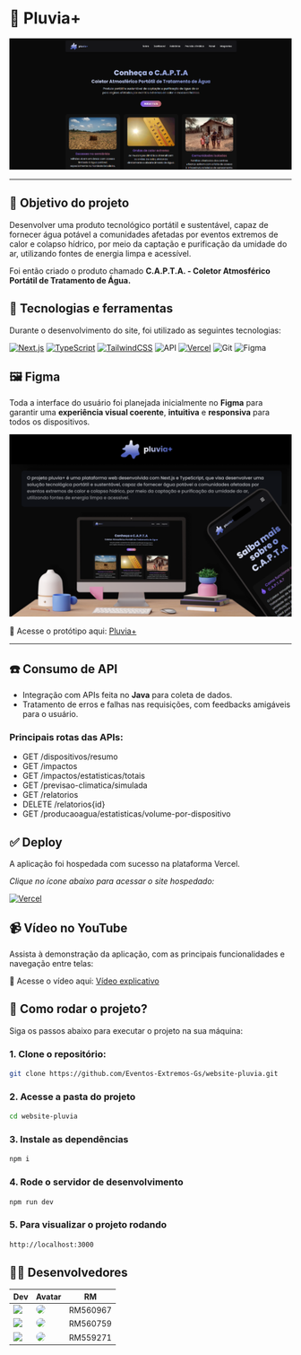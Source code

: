 # 🚰 Pluvia+

![Preview do site](./public/preview.png) 

---

## 🚀 Objetivo do projeto

Desenvolver uma produto tecnológico portátil e sustentável, capaz de fornecer água potável a comunidades afetadas por eventos extremos de calor e colapso hídrico, por meio da captação e purificação da umidade do ar, utilizando fontes de energia limpa e acessível.

Foi então criado o produto chamado **C.A.P.T.A. - Coletor Atmosférico Portátil de Tratamento de Água.**

## 💎 Tecnologias e ferramentas

Durante o desenvolvimento do site, foi utilizado as seguintes tecnologias:

[![Next.js](https://img.shields.io/badge/NEXT.JS-000000?style=for-the-badge&logo=next.js&logoColor=white)](https://nextjs.org/)
[![TypeScript](https://img.shields.io/badge/TypeScript-3178C6?style=for-the-badge&logo=typescript&logoColor=white)](https://www.typescriptlang.org/)
[![TailwindCSS](https://img.shields.io/badge/TailwindCSS-38B2AC?style=for-the-badge&logo=tailwind-css&logoColor=white)](https://tailwindcss.com/)
![API](https://img.shields.io/badge/API%20Testing-FF6C37?style=for-the-badge&logo=postman&logoColor=white)
[![Vercel](https://img.shields.io/badge/Vercel-000000?style=for-the-badge&logo=vercel&logoColor=white)](https://vercel.com/)
![Git](https://img.shields.io/badge/git-%23F05033.svg?style=for-the-badge&logo=git&logoColor=white)
![Figma](https://img.shields.io/badge/figma-%23F24E1E.svg?style=for-the-badge&logo=figma&logoColor=white)

## 🖼️ Figma

Toda a interface do usuário foi planejada inicialmente no **Figma** para garantir uma **experiência visual coerente**, **intuitiva** e **responsiva** para todos os dispositivos.

![Preview do figma](./public/introduction.png)

🔗 Acesse o protótipo aqui: [Pluvia+](https://www.figma.com/design/nY0ScjSIDcHnHmQ62SIo0x/Pluvia-?node-id=0-1&t=TluWaAyBk6df3Zbt-1)

---

## ☎️ Consumo de API

- Integração com APIs feita no **Java** para coleta de dados.
- Tratamento de erros e falhas nas requisições, com feedbacks amigáveis para o usuário.

### Principais rotas das APIs:

- GET /dispositivos/resumo
- GET /impactos
- GET /impactos/estatisticas/totais
- GET /previsao-climatica/simulada
- GET /relatorios
- DELETE /relatorios{id}
- GET /producaoagua/estatisticas/volume-por-dispositivo

## ✅ Deploy

A aplicação foi hospedada com sucesso na plataforma Vercel.

*Clique no ícone abaixo para acessar o site hospedado:*

[![Vercel](https://img.shields.io/badge/Deploy-Vercel-black?style=for-the-badge&logo=vercel)](https://website-pluvia.vercel.app/)

## 📹 Vídeo no YouTube

Assista à demonstração da aplicação, com as principais funcionalidades e navegação entre telas:

🔗 Acesse o vídeo aqui: [Vídeo explicativo](https://youtu.be/UA7n8dZkl-o)


## 🤔 Como rodar o projeto?

Siga os passos abaixo para executar o projeto na sua máquina:

### 1. Clone o repositório:
```bash
git clone https://github.com/Eventos-Extremos-Gs/website-pluvia.git
```

### 2. Acesse a pasta do projeto
```bash
cd website-pluvia
```

### 3. Instale as dependências
```bash
npm i
```

### 4. Rode o servidor de desenvolvimento
```bash
npm run dev
```

### 5. Para visualizar o projeto rodando
```bash
http://localhost:3000
```

## 👨‍💻 Desenvolvedores

| Dev | Avatar | RM |
| ------------- | ------ | ----- |
| ![](https://img.shields.io/badge/DEV-Gabriel-47797a?style=for-the-badge&logo=github) | <a href="https://github.com/GabrielRossi01"><img src="https://avatars.githubusercontent.com/u/179617228?v=4" height="50" style="border-radius:30px;"></a> | RM560967 |
| ![](https://img.shields.io/badge/DEV-Rodrigo-70b2b4?style=for-the-badge&logo=github) | <a href="https://github.com/RodrygoYamasaki"><img src="https://avatars.githubusercontent.com/u/182231531?v=4" height="50" style="border-radius:30px;"></a> | RM560759 |
| ![](https://img.shields.io/badge/DEV-Patrick-7ca787?style=for-the-badge&logo=github) | <a href="https://github.com/castropatrick"><img src="https://avatars.githubusercontent.com/u/179931043?v=4" height="50" style="border-radius:30px;"></a> | RM559271 |
